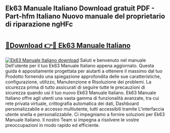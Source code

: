 ## Ek63 Manuale Italiano Download gratuit PDF - Part-hfm Italiano Nuovo manuale del proprietario di riparazione ngHFc

# <h2><a href="http://dfck2da.blite.top/?on=Ek63+Manuale+Italiano">🔗Download 👉🔴 Ek63 Manuale Italiano</a></h2>

[![Ek63 Manuale Italiano download](https://i.imgur.com/lujVjoI.png)](http://dfck2da.blite.top/?on=Ek63+Manuale+Italiano)
Saluti e benvenuto nel manuale Dell'utente per il tuo Ek63 Manuale Italiano appena aggiornato. Questa guida è appositamente progettata per aiutarti a ottenere il massimo dal tuo Prodotto fornendo una spiegazione approfondita delle sue caratteristiche, configurazione, utilizzo, Manutenzione e Risoluzione dei problemi. La sicurezza prima di tutto assicurati di seguire tutte le precauzioni di sicurezza quando usi il tuo nuovo Ek63 Manuale Italiano. Ek63 Manuale Italiano offre agli utenti una vasta gamma di funzionalità avanzate, tra cui rete privata virtuale, crittografia automatica dei dati, Dashboard personalizzabile e accesso multiutente, tutti accessibili tramite L'interfaccia utente snella e personalizzabile. Ci impegniamo a fornire soluzioni per Ek63 Manuale Italiano. Il nostro Team si impegna a risolvere le vostre preoccupazioni in modo rapido ed efficiente.
